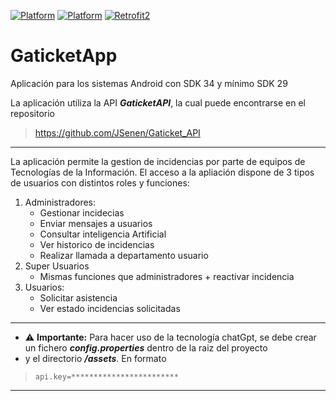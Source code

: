 [![Platform](https://img.shields.io/badge/Platform-Android-green.svg)](https://www.android.com/)
[![Platform](https://img.shields.io/badge/Platform-Android-green.svg)](https://www.android.com/)
[![Retrofit2](https://img.shields.io/badge/Retrofit-2-orange.svg)](https://square.github.io/retrofit/)


# GaticketApp 


Aplicación para los sistemas Android con SDK 34 y mínimo SDK 29
  
La aplicación utiliza la API _**GaticketAPI**_, la cual puede encontrarse en el repositorio
>https://github.com/JSenen/Gaticket_API

***

La aplicación permite la gestion de incidencias por parte de equipos de Tecnologías de la Información.
El acceso a la apliación dispone de 3 tipos de usuarios con distintos roles y funciones:
1. Administradores:
    - Gestionar incidecias
    - Enviar mensajes a usuarios
    - Consultar inteligencia Artificial
    - Ver historico de incidencias
    - Realizar llamada a departamento usuario
2. Super Usuarios
    - Mismas funciones que administradores + reactivar incidencia
3. Usuarios:
    - Solicitar asistencia
    - Ver estado incidencias solicitadas

***
- :warning: **Importante:** Para hacer uso de la tecnología chatGpt, se debe crear un fichero _**config.properties**_ dentro de la raiz del proyecto 
- y el directorio _**/assets**_. En formato
> ```
> api.key=************************
>```
***
